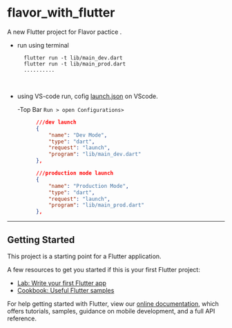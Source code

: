# flavor_with_flutter

A new Flutter project for Flavor pactice .

- run using terminal
  ```console
    flutter run -t lib/main_dev.dart
    flutter run -t lib/main_prod.dart
    ..........
    ```
<br>

- using VS-code run, cofig [launch.json](.vscode/launch.json) on VScode. 

    -Top Bar `Run > open Configurations>`

  ```json
        ///dev launch
        {
            "name": "Dev Mode",
            "type": "dart",
            "request": "launch",
            "program": "lib/main_dev.dart"
        },

        ///production mode launch
        {
            "name": "Production Mode",
            "type": "dart",
            "request": "launch",
            "program": "lib/main_prod.dart"
        },
  ```

---

## Getting Started

This project is a starting point for a Flutter application.

A few resources to get you started if this is your first Flutter project:

- [Lab: Write your first Flutter app](https://flutter.dev/docs/get-started/codelab)
- [Cookbook: Useful Flutter samples](https://flutter.dev/docs/cookbook)

For help getting started with Flutter, view our
[online documentation](https://flutter.dev/docs), which offers tutorials,
samples, guidance on mobile development, and a full API reference.
